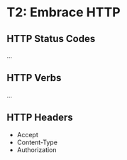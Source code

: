 # T2: Embrace HTTP

## HTTP Status Codes

...

## HTTP Verbs

...

## HTTP Headers

- Accept
- Content-Type
- Authorization

